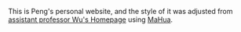 This is Peng's personal website, and the style of it was adjusted from <a href="http://ybwu.org/">assistant professor Wu's Homepage</a> using [MaHua](http://mahua.jser.me/).

